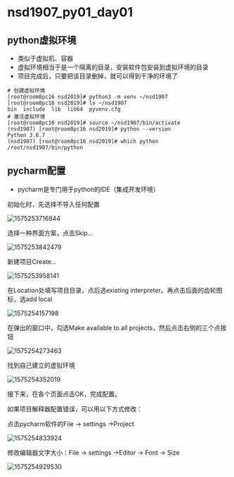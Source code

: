 # nsd1907_py01_day01

## python虚拟环境

- 类似于虚拟机、容器
- 虚拟环境相当于是一个隔离的目录，安装软件包安装到虚拟环境的目录
- 项目完成后，只要把该目录删掉，就可以得到干净的环境了

```shell
# 创建虚拟环境
[root@room8pc16 nsd2019]# python3 -m venv ~/nsd1907
[root@room8pc16 nsd2019]# ls ~/nsd1907
bin  include  lib  lib64  pyvenv.cfg
# 激活虚拟环境
[root@room8pc16 nsd2019]# source ~/nsd1907/bin/activate
(nsd1907) [root@room8pc16 nsd2019]# python --version
Python 3.6.7
(nsd1907) [root@room8pc16 nsd2019]# which python
/root/nsd1907/bin/python
```

## pycharm配置

- pycharm是专门用于python的IDE（集成开发环境）

初始化时，先选择不导入任何配置

![1575253716844](/root/.config/Typora/typora-user-images/1575253716844.png)

选择一种界面方案，点击Skip...

![1575253842479](/root/.config/Typora/typora-user-images/1575253842479.png)

新建项目Create...

![1575253958141](/root/.config/Typora/typora-user-images/1575253958141.png)

在Location处填写项目目录，点后选existing interpreter。再点击后面的齿轮图标，选add local

![1575254157198](/root/.config/Typora/typora-user-images/1575254157198.png)

在弹出的窗口中，勾选Make available to all projects，然后点击右侧的三个点按钮

![1575254273463](/root/.config/Typora/typora-user-images/1575254273463.png)

找到自己建立的虚拟环境

![1575254352019](/root/.config/Typora/typora-user-images/1575254352019.png)

接下来，在各个页面点击OK，完成配置。

如果项目解释器配置错误，可以用以下方式修改：

点击pycharm软件的File -> settings ->Project

![1575254833924](/root/.config/Typora/typora-user-images/1575254833924.png)

修改编辑器文字大小：File -> settings ->Editor -> Font -> Size

![1575254929530](/root/.config/Typora/typora-user-images/1575254929530.png)



